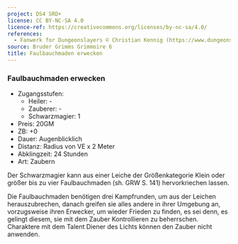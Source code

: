 ```yaml
---
project: DS4 SRD+
license: CC BY-NC-SA 4.0
licence-ref: https://creativecommons.org/licenses/by-nc-sa/4.0/
references: 
  - Fanwerk for Dungeonslayers © Christian Kennig (https://www.dungeonslayers.net/)
source: Bruder Grimms Grimmoire 6
title: Faulbauchmaden erwecken
---
```


### Faulbauchmaden erwecken

- Zugangsstufen:
  - Heiler: -
  - Zauberer: -
  - Schwarzmagier: 1
- Preis: 20GM
- ZB: +0
- Dauer: Augenblicklich
- Distanz: Radius von VE x 2 Meter
- Abklingzeit: 24 Stunden
- Art: Zaubern

Der Schwarzmagier kann aus einer Leiche der Größenkategorie Klein oder größer bis zu vier Faulbauchmaden (sh. GRW S. 141) hervorkriechen lassen.

Die Faulbauchmaden benötigen drei Kampfrunden, um aus der Leichen herauszubrechen, danach greifen sie alles andere in ihrer Umgebung an, vorzugsweise ihren Erwecker, um wieder Frieden zu finden, es sei denn, es gelingt diesem, sie mit dem Zauber Kontrollieren zu beherrschen. Charaktere mit dem Talent Diener des Lichts können den Zauber nicht anwenden.

